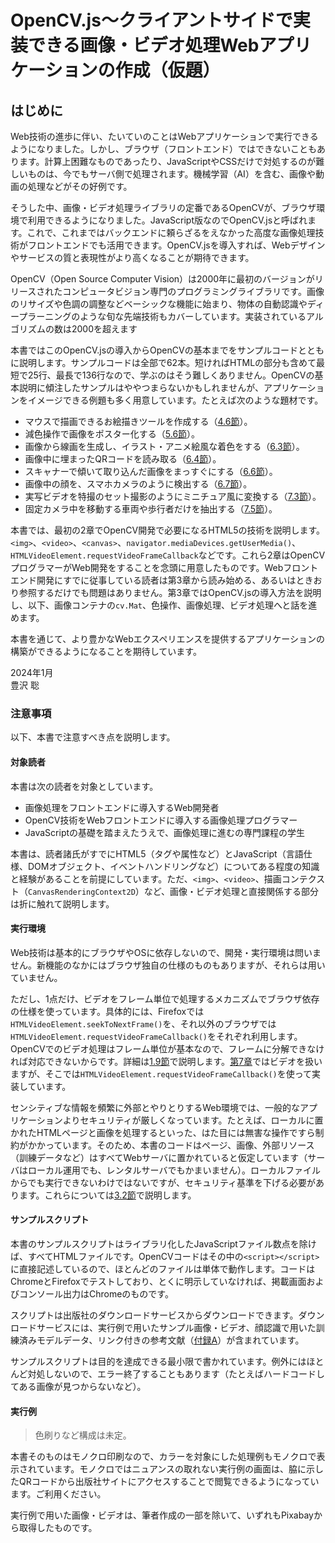 <!-- 仮題 -->
# OpenCV.js～クライアントサイドで実装できる画像・ビデオ処理Webアプリケーションの作成（仮題）

## はじめに

Web技術の進歩に伴い、たいていのことはWebアプリケーションで実行できるようになりました。しかし、ブラウザ（フロントエンド）ではできないこともあります。計算上困難なものであったり、JavaScriptやCSSだけで対処するのが難しいものは、今でもサーバ側で処理されます。機械学習（AI）を含む、画像や動画の処理などがその好例です。

そうした中、画像・ビデオ処理ライブラリの定番であるOpenCVが、ブラウザ環境で利用できるようになりました。JavaScript版なのでOpenCV.jsと呼ばれます。これで、これまではバックエンドに頼らざるをえなかった高度な画像処理技術がフロントエンドでも活用できます。OpenCV.jsを導入すれば、Webデザインやサービスの質と表現性がより高くなることが期待できます。

OpenCV（Open Source Computer Vision）は2000年に最初のバージョンがリリースされたコンピュータビジョン専門のプログラミングライブラリです。画像のリサイズや色調の調整などベーシックな機能に始まり、物体の自動認識やディープラーニングのような旬な先端技術もカバーしています。実装されているアルゴリズムの数は2000を超えます

本書ではこのOpenCV.jsの導入からOpenCVの基本までをサンプルコードとともに説明します。サンプルコードは全部で62本。短ければHTMLの部分も含めて最短で25行、最長で136行なので、学ぶのはそう難しくありません。OpenCVの基本説明に傾注したサンプルはややつまらないかもしれませんが、アプリケーションをイメージできる例題も多く用意しています。たとえば次のような題材です。

- マウスで描画できるお絵描きツールを作成する（[4.6節](./04-mat.html#46-お絵描きツールを作る "INTERNAL")）。
- 減色操作で画像をポスター化する（[5.6節](./05-img.html#56-ポスター化する "INTERNAL")）。
- 画像から線画を生成し、イラスト・アニメ絵風な着色をする（[6.3節](./06-img.html#63-画像から線画を起こす "INTERNAL")）。
- 画像中に埋まったQRコードを読み取る（[6.4節](./06-img.html#64-QRコードを読む "INTERNAL")）。
- スキャナーで傾いて取り込んだ画像をまっすぐにする（[6.6節](./06-img.html#66-書類の傾きを補正する "INTERNAL")）。
- 画像中の顔を、スマホカメラのように検出する（[6.7節](./06-img.html#67-顔を検出する "INTERNAL")）。
- 実写ビデオを特撮のセット撮影のようにミニチュア風に変換する（[7.3節](./07-video.html#73-実写をミニチュア風にする "INTERNAL")）。
- 固定カメラ中を移動する車両や歩行者だけを抽出する（[7.5節](./07-video.html#75-動いているものだけを抜き出す "INTERNAL")）。

本書では、最初の2章でOpenCV開発で必要になるHTML5の技術を説明します。`<img>`、`<video>`、`<canvas>`、`navigator.mediaDevices.getUserMedia()`、`HTMLVideoElement.requestVideoFrameCallback`などです。これら2章はOpenCVプログラマーがWeb開発をすることを念頭に用意したものです。Webフロントエンド開発にすでに従事している読者は第3章から読み始める、あるいはときおり参照するだけでも問題はありません。第3章ではOpenCV.jsの導入方法を説明し、以下、画像コンテナの`cv.Mat`、色操作、画像処理、ビデオ処理へと話を進めます。

本書を通じて、より豊かなWebエクスペリエンスを提供するアプリケーションの構築ができるようになることを期待しています。

2024年1月  
豊沢 聡


### 注意事項

以下、本書で注意すべき点を説明します。

#### 対象読者

本書は次の読者を対象としています。

- 画像処理をフロントエンドに導入するWeb開発者
- OpenCV技術をWebフロントエンドに導入する画像処理プログラマー
- JavaScriptの基礎を踏まえたうえで、画像処理に進むの専門課程の学生

本書は、読者諸氏がすでにHTML5（タグや属性など）とJavaScript（言語仕様、DOMオブジェクト、イベントハンドリングなど）についてある程度の知識と経験があることを前提にしています。ただ、`<img>`、`<video>`、描画コンテクスト（`CanvasRenderingContext2D`）など、画像・ビデオ処理と直接関係する部分は折に触れて説明します。

#### 実行環境

Web技術は基本的にブラウザやOSに依存しないので、開発・実行環境は問いません。新機能のなかにはブラウザ独自の仕様のものもありますが、それらは用いていません。

ただし、1点だけ、ビデオをフレーム単位で処理するメカニズムでブラウザ依存の仕様を使っています。具体的には、Firefoxでは`HTMLVideoElement.seekToNextFrame()`を、それ以外のブラウザでは`HTMLVideoElement.requestVideoFrameCallback()`をそれぞれ利用します。OpenCVでのビデオ処理はフレーム単位が基本なので、フレームに分解できなければ対応できないからです。詳細は[1.9節](./01-html5.md#19-ビデオをフレーム単位で取得する "INTERNAL")で説明します。[第7章](./07-video.md "INTERNAL")ではビデオを扱いますが、そこでは`HTMLVideoElement.requestVideoFrameCallback()`を使って実装しています。

センシティブな情報を頻繁に外部とやりとりするWeb環境では、一般的なアプリケーションよりセキュリティが厳しくなっています。たとえば、ローカルに置かれたHTMLページと画像を処理するといった、はた目には無害な操作ですら制約がかかっています。そのため、本書のコードはページ、画像、外部リソース（訓練データなど）はすべてWebサーバに置かれていると仮定しています（サーバはローカル運用でも、レンタルサーバでもかまいません）。ローカルファイルからでも実行できないわけではないですが、セキュリティ基準を下げる必要があります。これらについては[3.2節](./03-opencv.md#32-Cross-Originの問題を回避する "INTERNAL")で説明します。

#### サンプルスクリプト

本書のサンプルスクリプトはライブラリ化したJavaScriptファイル数点を除けば、すべてHTMLファイルです。OpenCVコードはその中の`<script></script>`に直接記述しているので、ほとんどのファイルは単体で動作します。コードはChromeとFirefoxでテストしており、とくに明示していなければ、掲載画面およびコンソール出力はChromeのものです。

スクリプトは出版社のダウンロードサービスからダウンロードできます。ダウンロードサービスには、実行例で用いたサンプル画像・ビデオ、顔認識で用いた訓練済みモデルデータ、リンク付きの参考文献（[付録A](./A-References.md "INTERNAL")）が含まれています。

サンプルスクリプトは目的を達成できる最小限で書かれています。例外にはほとんど対処しないので、エラー終了することもあります（たとえばハードコードしてある画像が見つからないなど）。

#### 実行例

> 色刷りなど構成は未定。

本書そのものはモノクロ印刷なので、カラーを対象にした処理例もモノクロで表示されています。モノクロではニュアンスの取れない実行例の画面は、脇に示したQRコードから出版社サイトにアクセスすることで閲覧できるようになっています。ご利用ください。

実行例で用いた画像・ビデオは、筆者作成の一部を除いて、いずれもPixabayから取得したものです。
